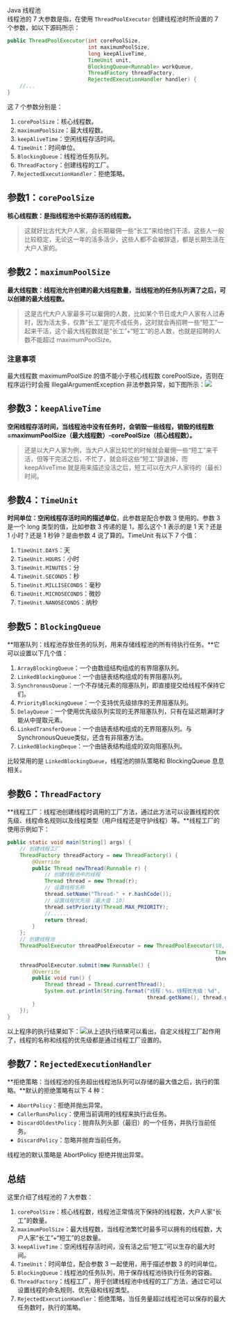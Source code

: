 Java 线程池<br />线程池的 7 大参数是指，在使用 `ThreadPoolExecutor` 创建线程池时所设置的 7 个参数，如以下源码所示：
```java
public ThreadPoolExecutor(int corePoolSize,
                          int maximumPoolSize,
                          long keepAliveTime,
                          TimeUnit unit,
                          BlockingQueue<Runnable> workQueue,
                          ThreadFactory threadFactory,
                          RejectedExecutionHandler handler) {
    //...
}
```
这 7 个参数分别是：

1. `corePoolSize`：核心线程数。
2. `maximumPoolSize`：最大线程数。
3. `keepAliveTime`：空闲线程存活时间。
4. `TimeUnit`：时间单位。
5. `BlockingQueue`：线程池任务队列。
6. `ThreadFactory`：创建线程的工厂。
7. `RejectedExecutionHandler`：拒绝策略。
<a name="eD3JN"></a>
## 参数1：`corePoolSize`
**核心线程数：是指线程池中长期存活的线程数。**
> 这就好比古代大户人家，会长期雇佣一些“长工”来给他们干活，这些人一般比较稳定，无论这一年的活多活少，这些人都不会被辞退，都是长期生活在大户人家的。

<a name="gl5Rp"></a>
## 参数2：`maximumPoolSize`
**最大线程数：线程池允许创建的最大线程数量，当线程池的任务队列满了之后，可以创建的最大线程数。**
> 这是古代大户人家最多可以雇佣的人数，比如某个节日或大户人家有人过寿时，因为活太多，仅靠“长工”是完不成任务，这时就会再招聘一些“短工”一起来干活，这个最大线程数就是“长工”+“短工”的总人数，也就是招聘的人数不能超过 maximumPoolSize。

<a name="MQh0y"></a>
### 注意事项
最大线程数 maximumPoolSize 的值不能小于核心线程数 corePoolSize，否则在程序运行时会报 IllegalArgumentException 非法参数异常，如下图所示：![](https://cdn.nlark.com/yuque/0/2022/png/396745/1647501312962-394cf991-9337-4d22-abd4-8694d6390a89.png#clientId=u8bd815ce-cc0c-4&from=paste&id=u4e250dda&originHeight=501&originWidth=1080&originalType=url&ratio=1&rotation=0&showTitle=false&status=done&style=none&taskId=u84a62cf1-669e-498f-a982-6f03e319a09&title=)
<a name="Gbwis"></a>
## 参数3：`keepAliveTime`
**空闲线程存活时间，当线程池中没有任务时，会销毁一些线程，销毁的线程数=maximumPoolSize（最大线程数）-corePoolSize（核心线程数）。**
> 还是以大户人家为例，当大户人家比较忙的时候就会雇佣一些“短工”来干活，但等干完活之后，不忙了，就会将这些“短工”辞退掉，而 keepAliveTime 就是用来描述没活之后，短工可以在大户人家待的（最长）时间。

<a name="dGnSd"></a>
## 参数4：`TimeUnit`
**时间单位：空闲线程存活时间的描述单位**，此参数是配合参数 3 使用的。参数 3 是一个 long 类型的值，比如参数 3 传递的是 1，那么这个 1 表示的是 1 天？还是 1 小时？还是 1 秒钟？是由参数 4 说了算的。TimeUnit 有以下 7 个值：

1. `TimeUnit.DAYS`：天
2. `TimeUnit.HOURS`：小时
3. `TimeUnit.MINUTES`：分
4. `TimeUnit.SECONDS`：秒
5. `TimeUnit.MILLISECONDS`：毫秒
6. `TimeUnit.MICROSECONDS`：微妙
7. `TimeUnit.NANOSECONDS`：纳秒
<a name="XcjTo"></a>
## 参数5：`BlockingQueue`
**阻塞队列：线程池存放任务的队列，用来存储线程池的所有待执行任务。**它可以设置以下几个值：

1. `ArrayBlockingQueue`：一个由数组结构组成的有界阻塞队列。
2. `LinkedBlockingQueue`：一个由链表结构组成的有界阻塞队列。
3. `SynchronousQueue`：一个不存储元素的阻塞队列，即直接提交给线程不保持它们。
4. `PriorityBlockingQueue`：一个支持优先级排序的无界阻塞队列。
5. `DelayQueue`：一个使用优先级队列实现的无界阻塞队列，只有在延迟期满时才能从中提取元素。
6. `LinkedTransferQueue`：一个由链表结构组成的无界阻塞队列。与SynchronousQueue类似，还含有非阻塞方法。
7. `LinkedBlockingDeque`：一个由链表结构组成的双向阻塞队列。

比较常用的是 `LinkedBlockingQueue`，线程池的排队策略和 BlockingQueue 息息相关。
<a name="UBloA"></a>
## 参数6：`ThreadFactory`
**线程工厂：线程池创建线程时调用的工厂方法，通过此方法可以设置线程的优先级、线程命名规则以及线程类型（用户线程还是守护线程）等。**线程工厂的使用示例如下：
```java
public static void main(String[] args) {
    // 创建线程工厂
    ThreadFactory threadFactory = new ThreadFactory() {
        @Override
        public Thread newThread(Runnable r) {
            // 创建线程池中的线程
            Thread thread = new Thread(r);
            // 设置线程名称
            thread.setName("Thread-" + r.hashCode());
            // 设置线程优先级（最大值：10）
            thread.setPriority(Thread.MAX_PRIORITY);
            //......
            return thread;
        }
    };
    // 创建线程池
    ThreadPoolExecutor threadPoolExecutor = new ThreadPoolExecutor(10, 10, 0,
                                                                   TimeUnit.SECONDS, new LinkedBlockingQueue<>(),
                                                                   threadFactory); // 使用自定义的线程工厂
    threadPoolExecutor.submit(new Runnable() {
        @Override
        public void run() {
            Thread thread = Thread.currentThread();
            System.out.println(String.format("线程：%s，线程优先级：%d",
                                             thread.getName(), thread.getPriority()));
        }
    });
}
```
以上程序的执行结果如下：![](https://cdn.nlark.com/yuque/0/2022/png/396745/1647501312953-bdf4ce32-eddc-44bd-8553-2bcfb0d41e3f.png#clientId=u8bd815ce-cc0c-4&from=paste&id=u0a4b8cb3&originHeight=282&originWidth=1080&originalType=url&ratio=1&rotation=0&showTitle=false&status=done&style=none&taskId=u6f994d2c-a4a0-4b8d-bc49-8adf6ab0f38&title=)从上述执行结果可以看出，自定义线程工厂起作用了，线程的名称和线程的优先级都是通过线程工厂设置的。
<a name="lJ7LB"></a>
## 参数7：`RejectedExecutionHandler`
**拒绝策略：当线程池的任务超出线程池队列可以存储的最大值之后，执行的策略。**默认的拒绝策略有以下 4 种：

- `AbortPolicy`：拒绝并抛出异常。
- `CallerRunsPolicy`：使用当前调用的线程来执行此任务。
- `DiscardOldestPolicy`：抛弃队列头部（最旧）的一个任务，并执行当前任务。
- `DiscardPolicy`：忽略并抛弃当前任务。

线程池的默认策略是 AbortPolicy 拒绝并抛出异常。
<a name="akWx2"></a>
## 总结
这里介绍了线程池的 7 大参数：

1. `corePoolSize`：核心线程数，线程池正常情况下保持的线程数，大户人家“长工”的数量。
2. `maximumPoolSize`：最大线程数，当线程池繁忙时最多可以拥有的线程数，大户人家“长工”+“短工”的总数量。
3. `keepAliveTime`：空闲线程存活时间，没有活之后“短工”可以生存的最大时间。
4. `TimeUnit`：时间单位，配合参数 3 一起使用，用于描述参数 3 的时间单位。
5. `BlockingQueue`：线程池的任务队列，用于保存线程池待执行任务的容器。
6. `ThreadFactory`：线程工厂，用于创建线程池中线程的工厂方法，通过它可以设置线程的命名规则、优先级和线程类型。
7. `RejectedExecutionHandler`：拒绝策略，当任务量超过线程池可以保存的最大任务数时，执行的策略。
